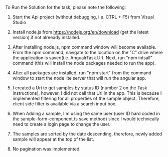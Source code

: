 To Run the Solution for the task, please note the following:

1. Start the Api project (without debugging, i.e. CTRL + F5) from Visual Studio


2. Install node.js from https://nodejs.org/en/download (get the latest version) if not alreeady installed.


3. After installing node.js, npm command window will become available. From the npm command, navigate to the location on the "C" drive where the application is saved(i.e. AngualrTask.UI). Next, run "npm intsall" command (this will install the node packages needed to run the app).

4. After all packages are installed, run "npm start" from the command window to start the node lite server that will run the angular app.


5. I created a Uri to get samples by status ID (number 2 on the Task instructions), however, I did not call that Uri in the app. This is because I implemented filtering for all properties of the sample object. Therefore, client side filter is available via a search input box.


6. When Adding a sample, I'm using the same user (user ID hard coded in the sample-form-component.ts save method) since I would technically need to create a login page to change the user.


8. The samples are sorted by the date descending, therefore, newly added sample will appear at the top of the list.


7. No pagination was implemented.
